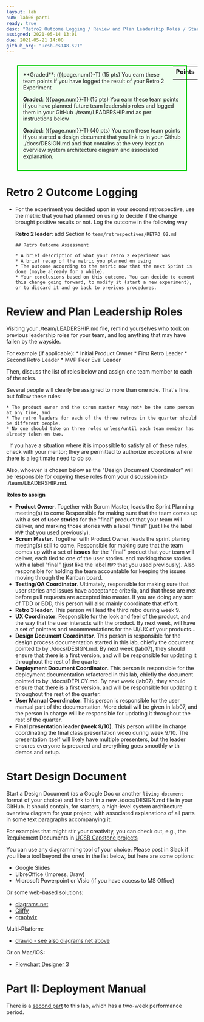 ```yaml
---
layout: lab
num: lab06-part1
ready: true
desc: "Retro2 Outcome Logging / Review and Plan Leadership Roles / Start Design Document "
assigned: 2021-05-14 13:01
due: 2021-05-21 14:00
github_org: "ucsb-cs148-s21"
---
```


<style>
div.grade { margin: 2em; padding: 1em; border: 2px solid #0c0; background-color: #efe; }   
</style>

<div style="float:right; width: auto;">

<table style="margin-top:1em;">
<tr>
   <th>Points</th>
</tr>
<tr>
   <td class="pointCount"></td>
</tr>
</table>

</div>

<div class="grade" markdown="1">
**Graded**: ({{page.num}}-T) (15 pts) You earn these team points if you have logged the result of your Retro 2 Experiment

**Graded**: ({{page.num}}-T) (15 pts) You earn these team points if you have planned future team leadership roles and logged them in your GitHub ./team/LEADERSHIP.md as per instructions below 

**Graded**: ({{page.num}}-T) (40 pts) You earn these team points if you started a design document that you link to in your Github ./docs/DESIGN.md and that contains at the very least an overview system architecture diagram and associated explanation.  
</div>


# Retro 2 Outcome Logging
* For the experiment you decided upon in your second retrospective, use the metric that you had planned on using to decide if the change brought positive results or not. Log the outcome in the following way 
  
  **Retro 2 leader**: add Section to `team/retrospectives/RETRO_02.md`
  
  ```
  ## Retro Outcome Assessment

  * A brief description of what your retro 2 experiment was 
  * A brief recap of the metric you planned on using 
  * The outcome according to the metric now that the next Sprint is done (maybe already for a while).
  * Your conclusions based on this outcome. You can decide to cement this change going forward, to modify it (start a new experiment), or to discard it and go back to previous procedures.    
  ```

# Review and Plan Leadership Roles
 Visiting your ./team/LEADERSHIP.md file, remind yourselves who took on previous leadership roles for your team, and log anything that may have fallen by the wayside.  

For example (if applicable): 
    * Initial Product Owner 
    * First Retro Leader 
    * Second Retro Leader 
    * MVP Peer Eval Leader                

Then, discuss the list of roles below and assign one team member to each of the roles.

Several people will clearly be assigned to more than one role. That's fine, but follow these rules:

    * The product owner and the scrum master *may not* be the same person at any time, and
    * The retro leaders for each of the three retros in the quarter should be different people.
    * No one should take on three roles unless/until each team member has already taken on two.

&nbsp;
If you have a situation where it is impossible to satisfy all of these rules, check with your mentor;
they are permitted to authorize exceptions where there is a legitimate need to do so.

Also, whoever is chosen below as the "Design Document Coordinator" will be responsible for copying these roles from your discussion into ./team/LEADERSHIP.md.

**Roles to assign**

* **Product Owner**.  Together with Scrum Master, leads the Sprint Planning meeting(s) to come
      Responsible for making sure that the team comes up with a set of **user stories**
      for the "final" product that your team will deliver, and marking those stories with a label "final" (just
      like the label `MVP` that you used previously).  
* **Scrum Master**.   Together with Product Owner, leads the sprint planing meeting(s) still to come.
      Responsible for making sure that the team comes up with a set of **issues**
      for the "final" product that your team will deliver, each tied to one of the user stories.
      and marking those stories with a label "final" (just like the label `MVP` that you used previously).
      Also responsible for holding the team accountable for keeping the issues moving through the Kanban board.
* **Testing/QA Coordinator**. 
      Ultimately, responsible for making sure that user stories and issues have acceptance criteria, and that
      these are met before pull requests are accepted into master. If you are doing any sort of TDD or BDD, this person will also mainly coordinate that effort. 
* **Retro 3 leader**.  This person will lead the third retro during week 9.
* **UX Coordinator**.  Responsible for the look and feel of the product, and the way that the user interacts with the
      product. By next week, will have a set of pointers and recommendations for the UI/UX of your products...
* **Design Document Coordinator**.  This person is responsible for the design process documentation started in this lab, chiefly the document pointed to by ./docs/DESIGN.md.
      By next week (lab07), they should ensure that there is a first version, and will be responsible for updating it throughout the rest of the quarter.
* **Deployment Document Coordinator**.  This person is responsible for the deployment documentation refactored in this lab, chiefly the document pointed to by ./docs/DEPLOY.md.
      By next week (lab07), they should ensure that there is a first version, and will be responsible for updating it throughout the rest of the quarter.
* **User Manual Coordinator**.  This person is responsible for the user manual part of the documentation. More detail will be given in lab07, and the person in charge will be responsible for updating it
      throughout the rest of the quarter.
* **Final presentation leader (week 9/10)**.  This person will be in charge coordinating the final class presentation video during week 9/10. The presentation itself will likely have multiple presenters, but the leader ensures everyone is prepared and everything goes smoothly with demos and setup.
  


# Start Design Document
Start a Design Document (as a Google Doc or another `living document` format of your choice) and link to it in a new ./docs/DESIGN.md file in your GitHub. 
It should contain, for starters, a high-level system architecture overview diagram for your project, with associated explanations of all parts in some text paragraphs accompanying it.   

For examples that might stir your creativity, you can check out, e.g., the Requirement Documents in [UCSB Capstone projects](https://capstone.cs.ucsb.edu/past20.html)   

You can use any diagramming tool of your choice. Please post in Slack if you like a tool beyond the ones in the list below, but here are some options:   
   * Google Slides
   * LibreOffice (Impress, Draw)
   * Microsoft Powerpoint or Visio (if you have access to MS Office) 

Or some web-based solutions: 
   * [diagrams.net](https://www.diagrams.net)
   * [Gliffy](https://www.gliffy.com/)
   * [graphviz](https://graphviz.org)

Multi-Platform: 
   * [drawio - see also diagrams.net above](https://github.com/jgraph/drawio-desktop/releases/tag/v14.6.13)
   
Or on Mac/IOS:     
   * [Flowchart Designer 3](https://apps.apple.com/app/flowchart-designer-3/id1512570906) 
   

# Part II: Deployment Manual

There is a [second part](https://ucsb-cs148.github.io/s21/lab/lab06-ops/) to this lab, which has a two-week performance period. 
